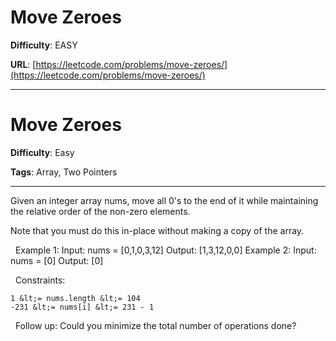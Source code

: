 # Move Zeroes

**Difficulty**: EASY

**URL**: [https://leetcode.com/problems/move-zeroes/](https://leetcode.com/problems/move-zeroes/)

---

# Move Zeroes

**Difficulty**: Easy

**Tags**: Array, Two Pointers

---

Given an integer array nums, move all 0&#39;s to the end of it while maintaining the relative order of the non-zero elements.

Note that you must do this in-place without making a copy of the array.

&nbsp;
Example 1:
Input: nums = [0,1,0,3,12]
Output: [1,3,12,0,0]
Example 2:
Input: nums = [0]
Output: [0]

&nbsp;
Constraints:


	1 &lt;= nums.length &lt;= 104
	-231 &lt;= nums[i] &lt;= 231 - 1


&nbsp;
Follow up: Could you minimize the total number of operations done?

